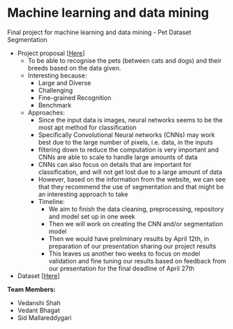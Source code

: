 # Machine learning and data mining
Final project for machine learning and data mining - Pet Dataset Segmentation

- Project proposal [[Here](https://www.canva.com/design/DAFd3gYxx48/vUWV_t2ObbldzB7A1JCsnw/edit?utm_content=DAFd3gYxx48&utm_campaign=designshare&utm_medium=link2&utm_source=sharebutton)]
  - To be able to recognise the pets (between cats and dogs) and their breeds based on the data given.
  - Interesting because:
      - Large and Diverse
      - Challenging
      - Fine-grained Recognition
      - Benchmark
  - Approaches:
      - Since the input data is images, neural networks seems to be the most apt method for classification
      - Specifically Convolutional Neural networks (CNNs) may work best due to the large number of pixels, i.e. data, in the inputs
      - filtering down to reduce the computation is very important and CNNs are able to scale to handle large amounts of data
      - CNNs can also focus on details that are important for classification, and will not get lost due to a large amount of data
      - However, based on the information from the website, we can see that they recommend the use of segmentation and that might be an interesting approach to take
    - Timeline:
      - We aim to finish the data cleaning, preprocessing, repository and model set up in one week
      - Then we will work on creating the CNN and/or segmentation model
      - Then we would have preliminary results by April 12th, in preparation of our presentation sharing our project results
      - This leaves us another two weeks to focus on model validation and fine tuning our results based on feedback from our presentation for the final deadline of April 27th
- Dataset [[Here](https://www.robots.ox.ac.uk/~vgg/data/pets/)]

**Team Members:**
- Vedanshi Shah
- Vedant Bhagat
- Sid Mallareddygari
